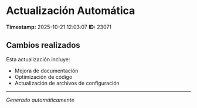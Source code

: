 # Actualización Automática

**Timestamp:** 2025-10-21 12:03:07
**ID:** 23071

## Cambios realizados

Esta actualización incluye:
- Mejora de documentación
- Optimización de código
- Actualización de archivos de configuración

---
*Generado automáticamente*
